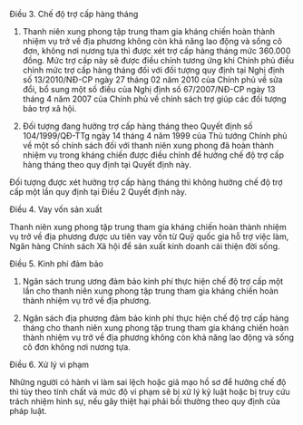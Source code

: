 Điều 3. Chế độ trợ cấp hàng tháng

1. Thanh niên xung phong tập trung tham gia kháng chiến hoàn thành nhiệm vụ trở về địa phương không còn khả năng lao động và sống cô đơn, không nơi nương tựa thì được xét trợ cấp hàng tháng mức 360.000 đồng. Mức trợ cấp này sẽ được điều chỉnh tương ứng khi Chính phủ điều chỉnh mức trợ cấp hàng tháng đối với đối tượng quy định tại Nghị định số 13/2010/NĐ-CP ngày 27 tháng 02 năm 2010 của Chính phủ về sửa đổi, bổ sung một số điều của Nghị định số 67/2007/NĐ-CP ngày 13 tháng 4 năm 2007 của Chính phủ về chính sách trợ giúp các đối tượng bảo trợ xã hội.

2. Đối tượng đang hưởng trợ cấp hàng tháng theo Quyết định số 104/1999/QĐ-TTg ngày 14 tháng 4 năm 1999 của Thủ tướng Chính phủ về một số chính sách đối với thanh niên xung phong đã hoàn thành nhiệm vụ trong kháng chiến được điều chỉnh để hưởng chế độ trợ cấp hàng tháng theo quy định tại Quyết định này.

Đối tượng được xét hưởng trợ cấp hàng tháng thì không hưởng chế độ trợ cấp một lần quy định tại Điều 2 Quyết định này.

Điều 4. Vay vốn sản xuất

Thanh niên xung phong tập trung tham gia kháng chiến hoàn thành nhiệm vụ trở về địa phương được ưu tiên vay vốn từ Quỹ quốc gia hỗ trợ việc làm, Ngân hàng Chính sách Xã hội để sản xuất kinh doanh cải thiện đời sống.

Điều 5. Kinh phí đảm bảo

1. Ngân sách trung ương đảm bảo kinh phí thực hiện chế độ trợ cấp một lần cho thanh niên xung phong tập trung tham gia kháng chiến hoàn thành nhiệm vụ trở về địa phương.

2. Ngân sách địa phương đảm bảo kinh phí thực hiện chế độ trợ cấp hàng tháng cho thanh niên xung phong tập trung tham gia kháng chiến hoàn thành nhiệm vụ trở về địa phương không còn khả năng lao động và sống cô đơn không nơi nương tựa.

Điều 6. Xử lý vi phạm

Những người có hành vi làm sai lệch hoặc giả mạo hồ sơ để hưởng chế độ thì tùy theo tính chất và mức độ vi phạm sẽ bị xử lý kỷ luật hoặc bị truy cứu trách nhiệm hình sự, nếu gây thiệt hại phải bồi thường theo quy định của pháp luật.